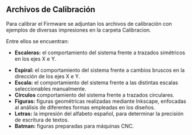 ## Archivos de Calibración

Para calibrar el Firmware se adjuntan los archivos de calibración con ejemplos de diversas impresiones en la carpeta Calibracion.

Entre ellos se encuentran:

* **Escaleras:** el comportamiento del sistema frente a trazados simétricos en los ejes X e Y.
- **Espiral:** el comportamiento del sistema frente a cambios bruscos en la dirección de los ejes X e Y.
- **Escala:** el comportamiento del sistema frente a las distintas escalas seleccionables manualmente.
- **Círculos** comportamiento del sistema frente a trazados circulares.
- **Figuras:** figuras geométricas realizadas mediante Inkscape, enfocadas al análisis de diferentes formas empleadas en los diseños.
- **Letras:** la impresión del alfabeto español, para determinar la precisión de escritura de textos.
- **Batman:** figuras preparadas para máquinas CNC.


 
